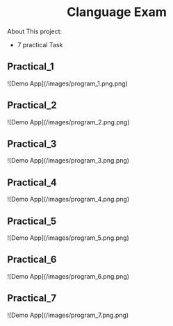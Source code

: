 <h1 align="center">Clanguage Exam </h1>



About This project:

-   7 practical Task

<!-- ### Output Program -->

<h2>Practical_1</h2>
![Demo App](/images/program_1.png.png)
<h2>Practical_2</h2>
![Demo App](/images/program_2.png.png)
<h2>Practical_3</h2>
![Demo App](/images/program_3.png.png)
<h2>Practical_4</h2>
![Demo App](/images/program_4.png.png)
<h2>Practical_5</h2>
![Demo App](/images/program_5.png.png)
<h2>Practical_6</h2>
![Demo App](/images/program_6.png.png)
<h2>Practical_7</h2>
![Demo App](/images/program_7.png.png)



